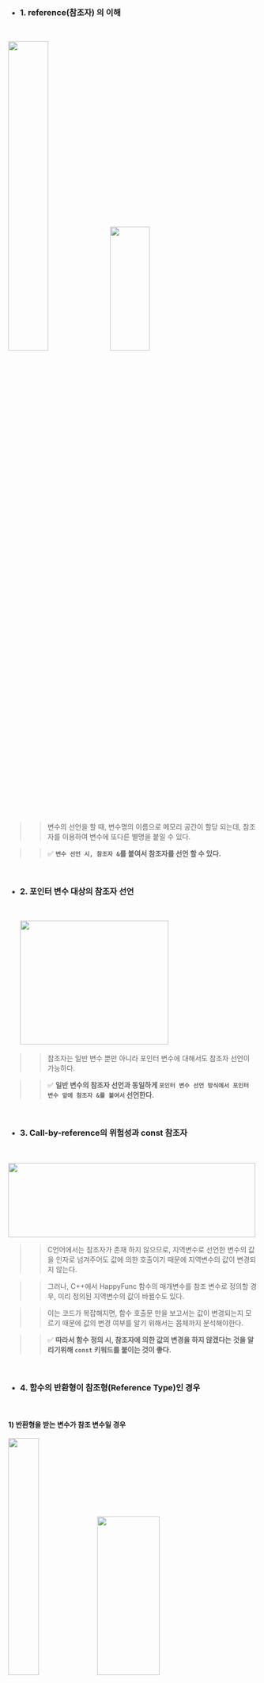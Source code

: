 - ### 1. reference(참조자) 의 이해 
<br> 

<p align="left">  
  <img src="https://github.com/user-attachments/assets/2256a116-97ca-4c44-8092-af282bc934b5" width="40%">  
  <img src="https://github.com/user-attachments/assets/0ec6e0a2-98f9-4237-921a-7c273987dcac" width="40%" height="250">
</p>


>> 변수의 선언을 할 때, 변수명의 이름으로 메모리 공간이 할당 되는데, 참조자를 이용하여
>>  변수에 또다른 별명을 붙일 수 있다.

>> ✅ **`변수 선언 시, 참조자 &`를 붙여서 참조자를 선언 할 수 있다.**
<br>

- ### 2. 포인터 변수 대상의 참조자 선언
  <br>

<div align="left">
  &nbsp;&nbsp;&nbsp;&nbsp;&nbsp;&nbsp;<img src="https://github.com/user-attachments/assets/9fcc3849-6d4a-45da-9228-0d5be5a6dad1" height="250" width="300" >
</div>

>> 참조자는 일반 변수 뿐만 아니라 포인터 변수에 대해서도 참조자 선언이 가능하다.

>> ✅ **일반 변수의 참조자 선언과 동일하게 `포인터 변수 선언 방식에서 포인터 변수 앞에 참조자 &를 붙여서` 선언한다.**
<br>

- ### 3. Call-by-reference의 위험성과 const 참조자
<br>

<div align="left">
  &nbsp;&nbsp;&nbsp;&nbsp;&nbsp;&nbsp;<img src="https://github.com/user-attachments/assets/6d294fef-b68a-4fae-98b1-86337c9e6f47" height="150" width="500" >
</div>

>> C언어에서는 참조자가 존재 하지 않으므로, 지역변수로 선언한 변수의 값을 인자로 넘겨주어도 값에 의한 호출이기 때문에
>> 지역변수의 값이 변경되지 않는다.

>> 그러나, C++에서 HappyFunc 함수의 매개변수를 참조 변수로 정의할 경우, 미리 정의된 지역변수의 값이 바뀔수도 있다.

>> 이는 코드가 복잡해지면, 함수 호출문 만을 보고서는 값이 변경되는지 모르기 때문에 값의 변경 여부를 알기 위해서는
>> 몸체까지 분석해야한다.

>> ✅ **따라서 함수 정의 시, 참조자에 의한 값의 변경을 하지 않겠다는 것을 알리기위해 `const` 키워드를 붙이는 것이 좋다.**
<br>

- ### 4. 함수의 반환형이 참조형(Reference Type)인 경우
<br>

  #### 1) 반환형을 받는 변수가 참조 변수일 경우
<p align="left">
  <img src="https://github.com/user-attachments/assets/34607fe5-41f1-4f36-bf29-a1d59bb7fd17"  width="35%" >
  <img src="https://github.com/user-attachments/assets/19a84ccd-6c17-42e6-8622-3a4b676865b7"  width="50%" height="320">
</p>


>> 위의 예제에서 RefRetFuncOne함수의 반환형은 참조형이다. 이때, main문의 지역변수 num1이 인자로 넘어가면서 ref 참조자는
>> num1을 가리킨다.

>> ✅ **RefFuncOne 함수가 종료될 때 ref 참조자는 소멸되나 ref가 가리키는 변수는 소멸 되지 않으므로 참조자 num2가 
>> num1을 가리키게된다.**

   #### 2) 반환형을 받는 변수가 일반 변수일 경우 
<p align="left">
  <img src="https://github.com/user-attachments/assets/9e8f9186-5a67-468f-817b-39656f59ec78"  width="35%" >
  <img src="https://github.com/user-attachments/assets/725fdfc3-aff2-452a-8d4e-8b3ed82a843b"  width="50%" height="320">
</p>


>> 위의 예제에서는 RefRetFuncOne 함수의 반환형을 일반변수로 받는다. 이때, 함수의 종료 후 반환형을 받는 변수 num2는
>> 참조 변수가 아니므로 그냥 값만을 받게 된다.

>> ✅ **따라서, num1과 num2는 둘다 다른 변수로 분리가된다.**
<br>

- ### 5. 상수를 참조하는 참조자
<br>
<div align="left">
  <img src="https://github.com/user-attachments/assets/528501a5-a02b-4817-9832-8da834bbe65d" height="150" width="35%" >
  <img src="https://github.com/user-attachments/assets/222865b6-97fa-4fa0-9d3b-b763742d4da5" height="150" width="35%" >
</div>

>> ✅ **const 키워드를 통해서 상수화된 변수들은 어떤 경로를 통해서라도 값의 변경이 일어나서는 안된다. 만약 이를 어길 경우
>> C++에서는 에러를 발생 시킨다.**

>> 따라서 상수화된 변수에 대한 참조자를 선언하는 경우에도 앞에 const 키워드를 붙여주어야 한다.

>> ✅ **참조 변수는 선언시 변수만을 참 할 수 있지만 앞에 const 키워드를 붙여서 상수를 참조할 때 `임시변수`를 만들어
>> 이 장소에 상수를 저장하고 참조자가 이를 참조 가능하도록 한다.**

